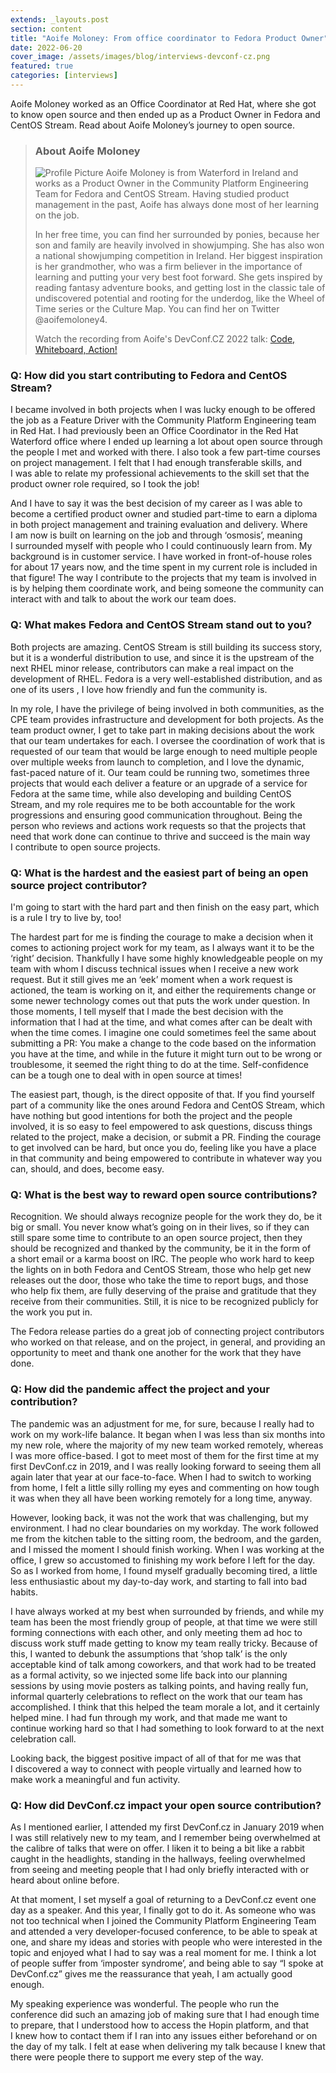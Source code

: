 ```yaml
---
extends: _layouts.post
section: content
title: "Aoife Moloney: From office coordinator to Fedora Product Owner"
date: 2022-06-20
cover_image: /assets/images/blog/interviews-devconf-cz.png
featured: true
categories: [interviews]
---
```


Aoife Moloney worked as an Office Coordinator at Red Hat, where she got to know open source and then ended up as a&nbsp;Product Owner in Fedora and CentOS Stream. Read about Aoife Moloney’s journey to open source.

> ### **About Aoife Moloney**
>
> ![Profile Picture](/assets/images/blog/interviews/amoloney.jpg) Aoife Moloney is from Waterford in Ireland and works as a&nbsp;Product Owner  in the Community Platform Engineering Team for Fedora and CentOS Stream. Having studied product management in the past, Aoife has always done most of her learning on the job.
>
> In her free time, you can find her surrounded by ponies, because her son and family are heavily involved in showjumping. She has also won a&nbsp;national showjumping competition in Ireland. Her biggest inspiration is her grandmother, who was a&nbsp;firm believer in the importance of learning and putting your very best foot forward. She gets inspired by reading fantasy adventure books, and getting lost in the classic tale of undiscovered potential and rooting for the underdog, like the Wheel of Time series or the Culture Map. You can find her on Twitter @aoifemoloney4. 
>
> Watch the recording from Aoife's DevConf.CZ 2022 talk: [Code, Whiteboard, Action!](https://youtu.be/7DudZsKu4MM)

### Q: How did you start contributing to Fedora and CentOS Stream?

I&nbsp;became involved in both projects when I&nbsp;was lucky enough to be offered the job as a&nbsp;Feature Driver with the Community Platform Engineering team in Red Hat. I&nbsp;had previously been an Office Coordinator in the Red Hat Waterford office where I&nbsp;ended up  learning a&nbsp;lot about open source through the people I&nbsp;met and worked with there. I&nbsp;also took a&nbsp;few part-time courses on project management. I&nbsp;felt that I&nbsp;had enough transferable skills, and I&nbsp;was able to relate my professional achievements to the skill set that the product owner role required, so I&nbsp;took the job!

And I&nbsp;have to say it was the best decision of my career as I&nbsp;was able to become a&nbsp;certified product owner and studied part-time to earn a&nbsp;diploma in both project management and training evaluation and delivery. Where I&nbsp;am now is built on learning on the job and through ‘osmosis’, meaning I&nbsp;surrounded myself with people who I&nbsp;could continuously learn from. My background is in customer service. I&nbsp;have worked in front-of-house roles for about 17 years now, and the time spent in my current role is included in that figure! The way I&nbsp;contribute to the projects that my team is involved in is by helping them coordinate work, and being someone the community can interact with and talk to about the work our team does.

### Q: What makes Fedora and CentOS Stream stand out to you?

Both projects are amazing. CentOS Stream is still building its success story, but it is a&nbsp;wonderful distribution to use, and since it is the upstream of the next RHEL minor release, contributors can make a&nbsp;real impact on the development of RHEL. Fedora is a&nbsp;very well-established distribution, and as one of its users , I&nbsp;love how friendly and fun the community is.

In my role, I&nbsp;have the privilege of being involved in both communities, as the CPE team provides infrastructure and development for both projects. As the team product owner, I&nbsp;get to take part in making decisions about the work that our team undertakes for each. I&nbsp;oversee the coordination of work that is requested of our team that would be large enough to need multiple people over multiple weeks from launch to completion, and I&nbsp;love the dynamic, fast-paced nature of it. Our team could be running two, sometimes three projects that would each deliver a&nbsp;feature or an upgrade of a&nbsp;service for Fedora at the same time, while also developing and building CentOS Stream, and my role requires me to be both accountable for the work progressions and ensuring good communication throughout. Being the person who  reviews and actions work requests so that the projects  that need that work done can continue to thrive and succeed is the main way I&nbsp;contribute to open source projects.

### Q: What is the hardest and the easiest part of being an open source project contributor?

I'm going to start with the hard part and then finish on the easy part, which is a&nbsp;rule I&nbsp;try to live by, too!

The hardest part for me is finding the courage to make a&nbsp;decision when it comes to actioning project work for my team, as I&nbsp;always want it to be the ‘right’ decision. Thankfully I&nbsp;have some highly knowledgeable people on my team with whom I&nbsp;discuss technical issues when I&nbsp;receive a&nbsp;new work request. But it still gives me an ‘eek’ moment when a&nbsp;work request is actioned, the team is working on it, and either the requirements change or some newer technology comes out that puts the work under question. In those moments, I&nbsp;tell myself that I&nbsp;made the best decision with the information that I&nbsp;had at the time, and what comes after can be dealt with when the time comes. I&nbsp;imagine one could sometimes feel the same about submitting a&nbsp;PR: You make a&nbsp;change to the code based on the information you have at the time, and while in the future it might turn out to be wrong or troublesome, it seemed the right thing to do at the time. Self-confidence can be a&nbsp;tough one to deal with in open source at times!

The easiest part, though, is the direct opposite of that. If you find yourself part of a&nbsp;community like the ones around Fedora and CentOS Stream, which have nothing but good intentions for both the project and the people involved, it is so easy to feel empowered to ask questions, discuss things related to the project, make a&nbsp;decision, or submit a&nbsp;PR. Finding the courage to get involved can be hard, but once you do, feeling like you have a&nbsp;place in that community and being empowered to contribute in whatever way you can, should, and does, become easy.

### Q: What is the best way to reward open source contributions?

Recognition. We should always recognize people for the work they do, be it big or small. You never know what’s going on in their lives, so if they can still spare some time to contribute to an open source project, then they should be recognized and thanked by the community, be it in the form of a&nbsp;short email or a&nbsp;karma boost on IRC. The people who work hard to keep the lights on in both Fedora and CentOS Stream, those who help get new releases out the door, those who take the time to report bugs, and those who help fix them, are fully deserving of the praise and gratitude that they receive from their communities. Still, it is nice to be recognized publicly for the work you put in.

The Fedora release parties do a&nbsp;great job of connecting project contributors  who worked on that release, and on the project, in general, and providing an opportunity to meet and thank one another for the work that they have done.

### Q: How did the pandemic affect the project and your contribution?

The pandemic was an adjustment for me, for sure, because I&nbsp;really had to work on my work-life balance. It began when I&nbsp;was less than six months into my new role, where the majority of  my new team worked remotely, whereas I&nbsp;was more office-based. I&nbsp;got to meet most of them for the first time at my first DevConf.cz in 2019, and I&nbsp;was really looking forward to seeing them all again later that year at our face-to-face. When I&nbsp;had to switch to working from home, I&nbsp;felt a&nbsp;little silly rolling my eyes and commenting on how tough it was when they all have been working remotely for a&nbsp;long time, anyway.

However, looking back, it was not the work that was challenging, but my environment. I&nbsp;had no clear boundaries on my workday. The work followed me from the  kitchen table to the sitting room, the bedroom, and the garden, and I&nbsp;missed the moment I&nbsp;should finish working. When I&nbsp;was working at the office, I&nbsp;grew so accustomed to finishing my work before I&nbsp;left for the day. So as I&nbsp;worked from home, I&nbsp;found myself gradually becoming tired, a&nbsp;little less enthusiastic about my day-to-day work, and starting to fall into bad habits.

I&nbsp;have always worked at my best when surrounded by friends, and while my team has been the most friendly group of people, at that time we were still forming connections with each other, and only meeting them ad hoc to discuss work stuff made getting to know my team really tricky. Because of this, I&nbsp;wanted to debunk the assumptions that ‘shop talk’ is the only acceptable kind of talk among coworkers, and that work had to be treated as a&nbsp;formal activity, so we injected some life back into our planning sessions by using movie posters as talking points, and having really fun, informal quarterly celebrations to reflect on the work that our team has accomplished. I&nbsp;think that this helped the team morale a&nbsp;lot, and it certainly helped mine. I&nbsp;had fun through my work, and that made me want to continue working hard so that I&nbsp;had something to look forward to at the next celebration call.

Looking back, the biggest positive impact of all of that for me was that I&nbsp;discovered a&nbsp;way to connect with people virtually and learned how to make work a&nbsp;meaningful and fun activity.

### Q: How did DevConf.cz impact your open source contribution?

As I&nbsp;mentioned earlier, I&nbsp;attended my first DevConf.cz in January 2019 when I&nbsp;was still relatively new to my team, and I&nbsp;remember being overwhelmed at the calibre of talks that were on offer. I&nbsp;liken it to being a&nbsp;bit like a&nbsp;rabbit caught in the headlights, standing in the hallways, feeling overwhelmed from seeing and meeting people that I&nbsp;had only briefly interacted with or heard about online before.

At that moment, I&nbsp;set myself a&nbsp;goal of returning to a&nbsp;DevConf.cz event one day as a&nbsp;speaker. And this year, I&nbsp;finally got to do it. As someone who was not too technical when I&nbsp;joined the Community Platform Engineering Team and attended a&nbsp;very developer-focused conference, to be able to speak at one, and share my ideas and stories with people who were interested in the topic and enjoyed what I&nbsp;had to say was a&nbsp;real moment for me. I&nbsp;think a&nbsp;lot of people suffer from ‘imposter syndrome’, and being able to say “I spoke at DevConf.cz” gives me the reassurance that yeah, I&nbsp;am actually good enough.

My speaking experience was wonderful. The people who run the conference did such an amazing job of making sure that I&nbsp;had enough time to prepare, that I&nbsp;understood how to access the Hopin platform, and that I&nbsp;knew how to contact them if I&nbsp;ran into any issues either beforehand or on the day of my talk. I&nbsp;felt at ease when delivering my talk because I&nbsp;knew that there were people there to support me every step of the way.
